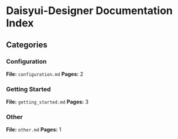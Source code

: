 # Daisyui-Designer Documentation Index

## Categories

### Configuration
**File:** `configuration.md`
**Pages:** 2

### Getting Started
**File:** `getting_started.md`
**Pages:** 3

### Other
**File:** `other.md`
**Pages:** 1
